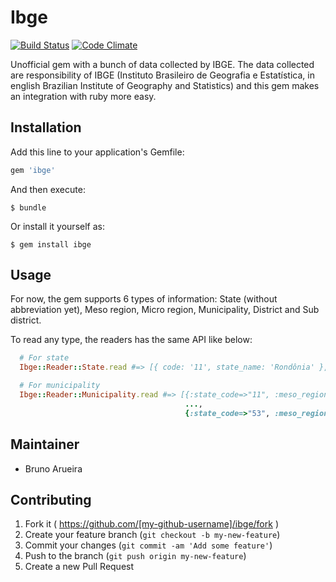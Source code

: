 # Ibge

[![Build Status](https://travis-ci.org/brunoarueira/ibge.svg?branch=master)](https://travis-ci.org/brunoarueira/ibge)
[![Code Climate](https://codeclimate.com/github/brunoarueira/ibge/badges/gpa.svg)](https://codeclimate.com/github/brunoarueira/ibge)

Unofficial gem with a bunch of data collected by IBGE. The data collected are responsibility of IBGE (Instituto Brasileiro de Geografia e Estatística, in english Brazilian Institute of Geography and Statistics) and this gem makes an integration with ruby more easy.

## Installation

Add this line to your application's Gemfile:

```ruby
gem 'ibge'
```

And then execute:

    $ bundle

Or install it yourself as:

    $ gem install ibge

## Usage

For now, the gem supports 6 types of information: State (without abbreviation yet), Meso region, Micro region, Municipality, District and Sub district.

To read any type, the readers has the same API like below:

```ruby
  # For state
  Ibge::Reader::State.read #=> [{ code: '11', state_name: 'Rondônia' }, ... { code: '53', state_name: 'Distrito Federal' }]

  # For municipality
  Ibge::Reader::Municipality.read #=> [{:state_code=>"11", :meso_region_code=>"01", :micro_region_code=>"001", :code=>"00205", :full_code=>"1100205", :name=>"Porto Velho"},
                                       ...,
                                       {:state_code=>"53", :meso_region_code=>"01", :micro_region_code=>"001", :code=>"00108", :full_code=>"5300108", :name=>"Brasília"}]
```

## Maintainer

- Bruno Arueira

## Contributing

1. Fork it ( https://github.com/[my-github-username]/ibge/fork )
2. Create your feature branch (`git checkout -b my-new-feature`)
3. Commit your changes (`git commit -am 'Add some feature'`)
4. Push to the branch (`git push origin my-new-feature`)
5. Create a new Pull Request
